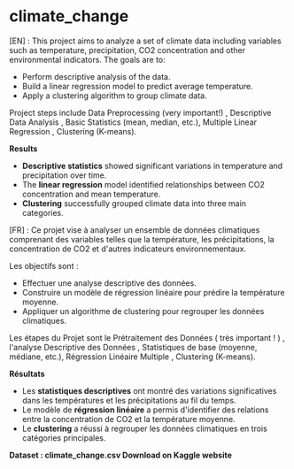 # climate_change

[EN] : This project aims to analyze a set of climate data including variables such as temperature, precipitation, CO2 concentration and other environmental indicators.
The goals are to:

- Perform descriptive analysis of the data.
- Build a linear regression model to predict average temperature.
- Apply a clustering algorithm to group climate data.

Project steps include Data Preprocessing (very important!) , Descriptive Data Analysis , Basic Statistics (mean, median, etc.), Multiple Linear Regression , Clustering (K-means).

 **Results**
- **Descriptive statistics** showed significant variations in temperature and precipitation over time.
- The **linear regression** model identified relationships between CO2 concentration and mean temperature.
- **Clustering** successfully grouped climate data into three main categories.

[FR] :  Ce projet vise à analyser un ensemble de données climatiques comprenant des variables telles que la température, les précipitations, la concentration de CO2 et d'autres indicateurs environnementaux.

Les objectifs sont :

- Effectuer une analyse descriptive des données.
- Construire un modèle de régression linéaire pour prédire la température moyenne.
- Appliquer un algorithme de clustering pour regrouper les données climatiques.


Les étapes du Projet sont le  Prétraitement des Données ( très important ! ) , l'analyse Descriptive des Données , Statistiques de base (moyenne, médiane, etc.), Régression Linéaire Multiple , Clustering (K-means).

**Résultats**
- Les **statistiques descriptives** ont montré des variations significatives dans les températures et les précipitations au fil du temps.
- Le modèle de **régression linéaire** a permis d'identifier des relations entre la concentration de CO2 et la température moyenne.
- Le **clustering** a réussi à regrouper les données climatiques en trois catégories principales.

**Dataset : climate_change.csv Download on Kaggle website**